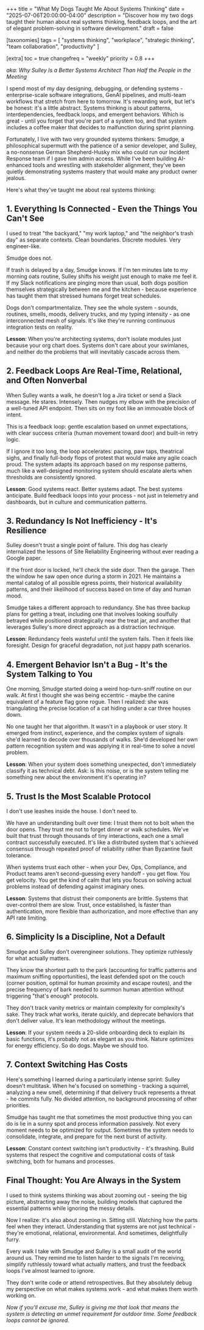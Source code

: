 +++
title = "What My Dogs Taught Me About Systems Thinking"
date = "2025-07-06T20:00:00-04:00"
description = "Discover how my two dogs taught their human about real systems thinking, feedback loops, and the art of elegant problem-solving in software development."
draft = false

[taxonomies]
tags = [ "systems thinking", "workplace", "strategic thinking", "team collaboration", "productivity" ]

[extra]
toc = true
changefreq = "weekly"
priority = 0.8
+++

*aka: Why Sulley Is a Better Systems Architect Than Half the People in the Meeting*

I spend most of my day designing, debugging, or defending systems - enterprise-scale software integrations, GenAI pipelines, and multi-team workflows that stretch from here to tomorrow. It's rewarding work, but let's be honest: it's a little abstract. Systems thinking is about patterns, interdependencies, feedback loops, and emergent behaviors. Which is great - until you forget that you're part of a system too, and that system includes a coffee maker that decides to malfunction during sprint planning.

<!-- more -->

Fortunately, I live with two very grounded systems thinkers: Smudge, a philosophical supermutt with the patience of a senior developer, and Sulley, a no-nonsense German Shepherd-Husky mix who could run our Incident Response team if I gave him admin access. While I've been building AI-enhanced tools and wrestling with stakeholder alignment, they've been quietly demonstrating systems mastery that would make any product owner jealous.

Here's what they've taught me about real systems thinking:

## 1. Everything Is Connected - Even the Things You Can't See

I used to treat "the backyard," "my work laptop," and "the neighbor's trash day" as separate contexts. Clean boundaries. Discrete modules. Very engineer-like.

Smudge does not.

If trash is delayed by a day, Smudge knows. If I'm ten minutes late to my morning oats routine, Sulley shifts his weight just enough to make me feel it. If my Slack notifications are pinging more than usual, both dogs position themselves strategically between me and the kitchen - because experience has taught them that stressed humans forget treat schedules.

Dogs don't compartmentalize. They see the whole system - sounds, routines, smells, moods, delivery trucks, and my typing intensity - as one interconnected mesh of signals. It's like they're running continuous integration tests on reality.

**Lesson**: When you're architecting systems, don't isolate modules just because your org chart does. Systems don't care about your swimlanes, and neither do the problems that will inevitably cascade across them.

## 2. Feedback Loops Are Real-Time, Relational, and Often Nonverbal

When Sulley wants a walk, he doesn't log a Jira ticket or send a Slack message. He stares. Intensely. Then nudges my elbow with the precision of a well-tuned API endpoint. Then sits on my foot like an immovable block of intent.

This is a feedback loop: gentle escalation based on unmet expectations, with clear success criteria (human movement toward door) and built-in retry logic.

If I ignore it too long, the loop accelerates: pacing, paw taps, theatrical sighs, and finally full-body flops of protest that would make any agile coach proud. The system adapts its approach based on my response patterns, much like a well-designed monitoring system should escalate alerts when thresholds are consistently ignored.

**Lesson**: Good systems react. Better systems adapt. The best systems anticipate. Build feedback loops into your process - not just in telemetry and dashboards, but in culture and communication patterns.

## 3. Redundancy Is Not Inefficiency - It's Resilience

Sulley doesn't trust a single point of failure. This dog has clearly internalized the lessons of Site Reliability Engineering without ever reading a Google paper.

If the front door is locked, he'll check the side door. Then the garage. Then the window he saw open once during a storm in 2021. He maintains a mental catalog of all possible egress points, their historical availability patterns, and their likelihood of success based on time of day and human mood.

Smudge takes a different approach to redundancy. She has three backup plans for getting a treat, including one that involves looking soulfully betrayed while positioned strategically near the treat jar, and another that leverages Sulley's more direct approach as a distraction technique.

**Lesson**: Redundancy feels wasteful until the system fails. Then it feels like foresight. Design for graceful degradation, not just happy path scenarios.

## 4. Emergent Behavior Isn't a Bug - It's the System Talking to You

One morning, Smudge started doing a weird hop-turn-sniff routine on our walk. At first I thought she was being eccentric - maybe the canine equivalent of a feature flag gone rogue. Then I realized: she was triangulating the precise location of a cat hiding under a car three houses down.

No one taught her that algorithm. It wasn't in a playbook or user story. It emerged from instinct, experience, and the complex system of signals she'd learned to decode over thousands of walks. She'd developed her own pattern recognition system and was applying it in real-time to solve a novel problem.

**Lesson**: When your system does something unexpected, don't immediately classify it as technical debt. Ask: is this noise, or is the system telling me something new about the environment it's operating in?

## 5. Trust Is the Most Scalable Protocol

I don't use leashes inside the house. I don't need to.

We have an understanding built over time: I trust them not to bolt when the door opens. They trust me not to forget dinner or walk schedules. We've built that trust through thousands of tiny interactions, each one a small contract successfully executed. It's like a distributed system that's achieved consensus through repeated proof of reliability rather than Byzantine fault tolerance.

When systems trust each other - when your Dev, Ops, Compliance, and Product teams aren't second-guessing every handoff - you get flow. You get velocity. You get the kind of calm that lets you focus on solving actual problems instead of defending against imaginary ones.

**Lesson**: Systems that distrust their components are brittle. Systems that over-control them are slow. Trust, once established, is faster than authentication, more flexible than authorization, and more effective than any API rate limiting.

## 6. Simplicity Is a Discipline, Not a Default

Smudge and Sulley don't overengineer solutions. They optimize ruthlessly for what actually matters.

They know the shortest path to the park (accounting for traffic patterns and maximum sniffing opportunities), the least defended spot on the couch (corner position, optimal for human proximity and escape routes), and the precise frequency of bark needed to summon human attention without triggering "that's enough" protocols.

They don't track vanity metrics or maintain complexity for complexity's sake. They track what works, iterate quickly, and deprecate behaviors that don't deliver value. It's lean methodology without the meetings.

**Lesson**: If your system needs a 20-slide onboarding deck to explain its basic functions, it's probably not as elegant as you think. Nature optimizes for energy efficiency. So do dogs. Maybe we should too.

## 7. Context Switching Has Costs

Here's something I learned during a particularly intense sprint: Sulley doesn't multitask. When he's focused on something - tracking a squirrel, analyzing a new smell, determining if that delivery truck represents a threat - he commits fully. No divided attention, no background processing of other priorities.

Smudge has taught me that sometimes the most productive thing you can do is lie in a sunny spot and process information passively. Not every moment needs to be optimized for output. Sometimes the system needs to consolidate, integrate, and prepare for the next burst of activity.

**Lesson**: Constant context switching isn't productivity - it's thrashing. Build systems that respect the cognitive and computational costs of task switching, both for humans and processes.

## Final Thought: You Are Always in the System

I used to think systems thinking was about zooming out - seeing the big picture, abstracting away the noise, building models that captured the essential patterns while ignoring the messy details.

Now I realize: it's also about zooming in. Sitting still. Watching how the parts feel when they interact. Understanding that systems are not just technical - they're emotional, relational, environmental. And sometimes, delightfully furry.

Every walk I take with Smudge and Sulley is a small audit of the world around us. They remind me to listen harder to the signals I'm receiving, simplify ruthlessly toward what actually matters, and trust the feedback loops I've almost learned to ignore.

They don't write code or attend retrospectives. But they absolutely debug my perspective on what makes systems work - and what makes them worth working on.

*Now if you'll excuse me, Sulley is giving me that look that means the system is detecting an unmet requirement for outdoor time. Some feedback loops cannot be ignored.*
